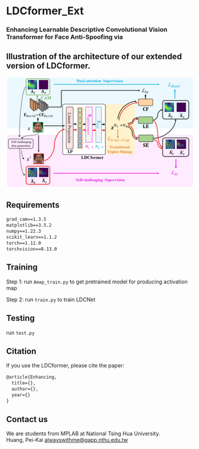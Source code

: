 # LDCformer_Ext

### Enhancing Learnable Descriptive Convolutional Vision Transformer for Face Anti-Spoofing via

## Illustration of the architecture of our extended version of LDCformer.
![plot](figures/framework.png)

## Requirements
```
grad_cam==1.3.5
matplotlib==3.5.2
numpy==1.22.3
scikit_learn==1.1.2
torch==1.12.0
torchvision==0.13.0
```

## Training
Step 1: run `Amap_train.py` to get pretrained model for producing activation map 

Step 2: run `train.py` to train LDCNet

## Testing
run `test.py`

## Citation

If you use the LDCformer, please cite the paper:

```
@article{Enhancing,
  title={},
  author={},
  year={}
}
```

## Contact us
We are students from MPLAB at National Tsing Hua University.  
Huang, Pei-Kai <alwayswithme@gapp.nthu.edu.tw>  
